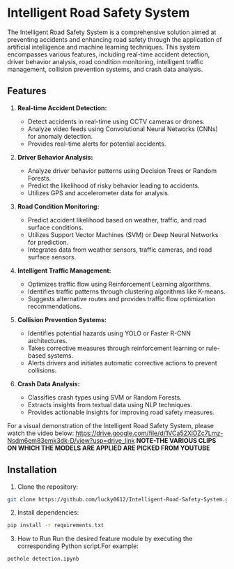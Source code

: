 # Intelligent Road Safety System

The Intelligent Road Safety System is a comprehensive solution aimed at preventing accidents and enhancing road safety through the application of artificial intelligence and machine learning techniques. This system encompasses various features, including real-time accident detection, driver behavior analysis, road condition monitoring, intelligent traffic management, collision prevention systems, and crash data analysis.

## Features

1. **Real-time Accident Detection:**
   - Detect accidents in real-time using CCTV cameras or drones.
   - Analyze video feeds using Convolutional Neural Networks (CNNs) for anomaly detection.
   - Provides real-time alerts for potential accidents.

2. **Driver Behavior Analysis:**
   - Analyze driver behavior patterns using Decision Trees or Random Forests.
   - Predict the likelihood of risky behavior leading to accidents.
   - Utilizes GPS and accelerometer data for analysis.

3. **Road Condition Monitoring:**
   - Predict accident likelihood based on weather, traffic, and road surface conditions.
   - Utilizes Support Vector Machines (SVM) or Deep Neural Networks for prediction.
   - Integrates data from weather sensors, traffic cameras, and road surface sensors.

4. **Intelligent Traffic Management:**
   - Optimizes traffic flow using Reinforcement Learning algorithms.
   - Identifies traffic patterns through clustering algorithms like K-means.
   - Suggests alternative routes and provides traffic flow optimization recommendations.

5. **Collision Prevention Systems:**
   - Identifies potential hazards using YOLO or Faster R-CNN architectures.
   - Takes corrective measures through reinforcement learning or rule-based systems.
   - Alerts drivers and initiates automatic corrective actions to prevent collisions.

6. **Crash Data Analysis:**
   - Classifies crash types using SVM or Random Forests.
   - Extracts insights from textual data using NLP techniques.
   - Provides actionable insights for improving road safety measures.

For a visual demonstration of the Intelligent Road Safety System, please watch the video below:
https://drive.google.com/file/d/1VCa52XiDZc7Lmz-Nsdm6em83emk3dk-D/view?usp=drive_link
**NOTE-THE VARIOUS CLIPS ON WHICH THE MODELS ARE APPLIED ARE PICKED FROM YOUTUBE**

## Installation

1. Clone the repository:

```bash
git clone https://github.com/lucky0612/Intelligent-Road-Safety-System.git
```
2. Install dependencies:
```bash
pip install -r requirements.txt
```
3. How to Run
Run the desired feature module by executing the corresponding Python script.For example:
```bash
pothole detection.ipynb
